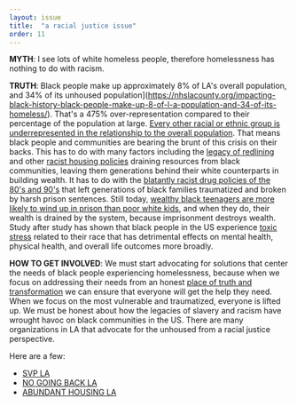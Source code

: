 ```yaml
---
layout: issue
title:  "a racial justice issue"
order: 11
---
```

<strong>MYTH</strong>: I see lots of white homeless people, therefore homelessness has nothing to do with racism.

<strong>TRUTH</strong>: Black people make up approximately 8% of LA's overall population, and 34% of its unhoused population](https://nhslacounty.org/impacting-black-history-black-people-make-up-8-of-l-a-population-and-34-of-its-homeless/). That's a 475% over-representation compared to their percentage of the population at large. [Every other racial or ethnic group is underrepresented in the relationship to the overall population](https://www.latimes.com/projects/la-me-homeless-los-angeles-2016/). That means black people and communities are bearing the brunt of this crisis on their backs. This has to do with many factors including the [legacy of redlining](https://clkrep.lacity.org/onlinedocs/2019/19-0600_misc_5-6-19.pdf) and other [racist housing policies](https://www.latimes.com/california/story/2021-04-27/behind-a-new-tv-show-is-the-ugly-and-true-history-of-l-a-s-racist-housing-covenants) draining resources from black communities, leaving them generations behind their white counterparts in building wealth. It has to do with the [blatantly racist drug policies of the 80's and 90's](https://apnews.com/article/war-on-drugs-75e61c224de3a394235df80de7d70b70) that left generations of black families traumatized and broken by harsh prison sentences. Still today, [wealthy black teenagers are more likely to wind up in prison than poor white kids](https://eji.org/news/study-rich-black-kids-more-likely-incarcerated-than-poor-white-kids/), and when they do, their wealth is drained by the system, because imprisonment destroys wealth. Study after study has shown that black people in the US experience [toxic stress](https://www.pbs.org/wgbh/nova/article/racism-stress-covid-allostatic-load/) related to their race that has detrimental effects on mental health, physical health, and overall life outcomes more broadly.

<strong>HOW TO GET INVOLVED</strong>: We must start advocating for solutions that center the needs of black people experiencing homelessness, because when we focus on addressing their needs from an honest [place of truth and transformation](https://www.sociologylens.net/topics/crime-and-deviance/restorative-justice-and-transformative-justice-definitions-and-debates/11521) we can ensure that everyone will get the help they need. When we focus on the most vulnerable and traumatized, everyone is lifted up. We must be honest about how the legacies of slavery and racism have wrought havoc on black communities in the US. There are many organizations in LA that advocate for the unhoused from a racial justice perspective.

Here are a few:

- [SVP LA](https://www.svpla.org/racial-equity)
- [NO GOING BACK LA](https://nogoingback.la/about/)
- [ABUNDANT HOUSING LA](https://abundanthousingla.org/racial-justice-equity/)
